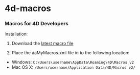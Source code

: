 # 4d-macros
### Macros for 4D Developers


Installation:

1) Download the [latest macro file](https://github.com/tpenner/4d-macros/blob/master/Macros%20v2/aaMyMacros.xml)

2) Place the aaMyMacros.xml file in to the following location:
* Windows: `C:\Users\username\AppData\Roaming\4D\Macros v2`
* Mac OS X: `/Users/username/Application Data/4D/Macros v2/`